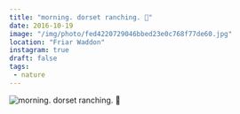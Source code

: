 ```yaml
---
title: "morning. dorset ranching. 🐴"
date: 2016-10-19
image: "/img/photo/fed4220729046bbed23e0c768f77de60.jpg"
location: "Friar Waddon"
instagram: true
draft: false
tags:
 - nature
---
```


![morning. dorset ranching. 🐴](/img/photo/fed4220729046bbed23e0c768f77de60.jpg)
